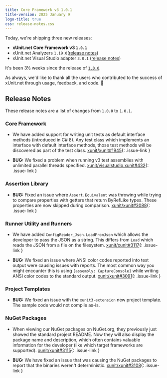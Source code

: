```yaml
---
title: Core Framework v3 1.0.1
title-version: 2025 January 9
logo-title: true
css: release-notes.css
---
```


Today, we're shipping three new releases:

* **xUnit.net Core Framework v3 `1.0.1`**
* xUnit.net Analyzers `1.19.0`([release notes](/releases/analyzers/1.19.0))
* xUnit.net Visual Studio adapter `3.0.1` ([release notes](/releases/visualstudio/3.0.1))

It's been 3½ weeks since the release of [`1.0.0`](/releases/v3/1.0.0).

As always, we'd like to thank all the users who contributed to the success of xUnit.net through usage, feedback, and code. 🎉

## Release Notes

These release notes are a list of changes from `1.0.0` to `1.0.1`.

### Core Framework

* We have added support for writing unit tests as default interface methods (introduced in C# 8). Any test class which implements an interface with default interface methods, those test methods will be discovered as part of the test class. [xunit/xunit#1945](https://github.com/xunit/xunit/issues/1945){: .issue-link }

* **BUG:** We fixed a problem when running v3 test assemblies with unlimited parallel threads specified. [xunit/visualstudio.xunit#432](https://github.com/xunit/visualstudio.xunit/issues/432){: .issue-link }

### Assertion Library

* **BUG:** Fixed an issue where `Assert.Equivalent` was throwing while trying to compare properties with getters that return ByRefLike types. These properties are now skipped during comparison. [xunit/xunit#3088](https://github.com/xunit/xunit/issues/3088){: .issue-link }

### Runner Utility and Runners

* We have added `ConfigReader_Json.LoadFromJson` which allows the developer to pass the JSON as a string. This differs from `Load` which reads the JSON from a file on the filesystem. [xunit/xunit#3117](https://github.com/xunit/xunit/issues/3117){: .issue-link }

* **BUG:** We fixed an issue where ANSI color codes reported into test output were causing issues with reports. The most common way you might encounter this is using `[assembly: CaptureConsole]` while writing ANSI color codes to the standard output. [xunit/xunit#3091](https://github.com/xunit/xunit/issues/3091){: .issue-link }

### Project Templates

* **BUG:** We fixed an issue with the `xunit3-extension` new project template. The sample code would not compile as-is.

### NuGet Packages

* When viewing our NuGet packages on NuGet.org, they previously just showed the standard project README. Now they will also display the package name and description, which often contains valuable information for the developer (like which target frameworks are supported). [xunit/xunit#3115](https://github.com/xunit/xunit/issues/3115){: .issue-link }

* **BUG:** We have fixed an issue that was causing the NuGet packages to report that the binaries weren't deterministic. [xunit/xunit#3108](https://github.com/xunit/xunit/issues/3108){: .issue-link }
